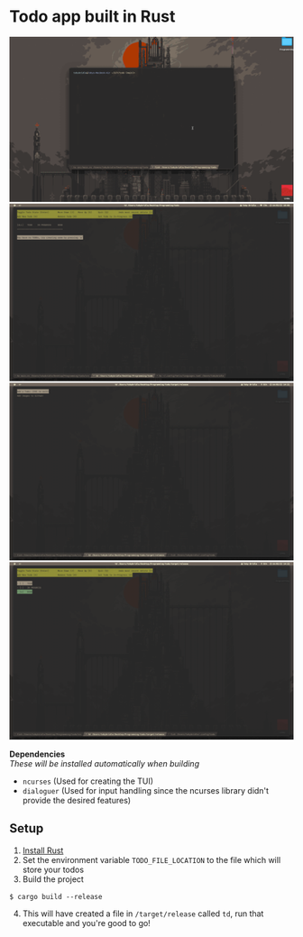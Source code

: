 # Todo app built in Rust

![Todo App Preview](./images/td_preview.gif)
![Blank State](./images/empty_state.png)
![Todo Creation](./images/todo_creation.png)
![Todo List](./images/todo_list.png)

**Dependencies**
<br/>
*These will be installed automatically when building*
<br/>
- `ncurses` (Used for creating the TUI)
- `dialoguer` (Used for input handling since the ncurses library didn't provide the desired features)

## Setup
1. [Install Rust](https://www.rust-lang.org/tools/install)
2. Set the environment variable `TODO_FILE_LOCATION` to the file which will store your todos
3. Build the project
```console
$ cargo build --release
```
4. This will have created a file in `/target/release` called `td`, run that executable and you're good to go!